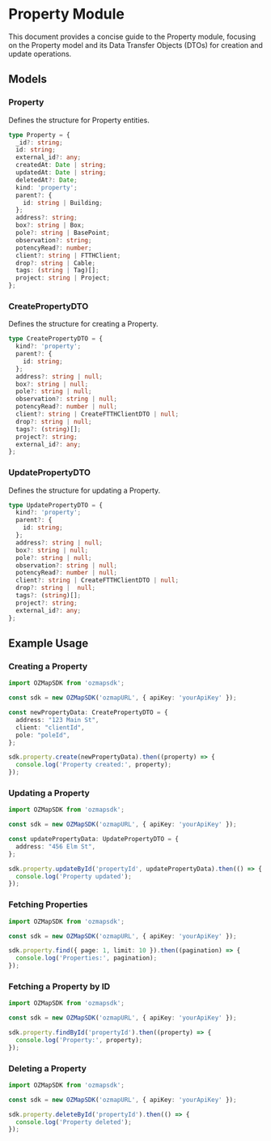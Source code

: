 # Property Module

This document provides a concise guide to the Property module, focusing on the Property model and its Data Transfer Objects (DTOs) for creation and update operations.

## Models

### Property

Defines the structure for Property entities.

```typescript
type Property = {
  _id?: string;
  id: string;
  external_id?: any;
  createdAt: Date | string;
  updatedAt: Date | string;
  deletedAt?: Date;
  kind: 'property';
  parent?: {
    id: string | Building;
  };
  address?: string;
  box?: string | Box;
  pole?: string | BasePoint;
  observation?: string;
  potencyRead?: number;
  client?: string | FTTHClient;
  drop?: string | Cable;
  tags: (string | Tag)[];
  project: string | Project;
};
```

### CreatePropertyDTO

Defines the structure for creating a Property.

```typescript
type CreatePropertyDTO = {
  kind?: 'property';
  parent?: {
    id: string;
  };
  address?: string | null;
  box?: string | null;
  pole?: string | null;
  observation?: string | null;
  potencyRead?: number | null;
  client?: string | CreateFTTHClientDTO | null;
  drop?: string | null;
  tags?: (string)[];
  project?: string;
  external_id?: any;
};
```

### UpdatePropertyDTO

Defines the structure for updating a Property.

```typescript
type UpdatePropertyDTO = {
  kind?: 'property';
  parent?: {
    id: string;
  };
  address?: string | null;
  box?: string | null;
  pole?: string | null;
  observation?: string | null;
  potencyRead?: number | null;
  client?: string | CreateFTTHClientDTO | null;
  drop?: string |  null;
  tags?: (string)[];
  project?: string;
  external_id?: any;
};
```

## Example Usage

### Creating a Property

```typescript
import OZMapSDK from 'ozmapsdk';

const sdk = new OZMapSDK('ozmapURL', { apiKey: 'yourApiKey' });

const newPropertyData: CreatePropertyDTO = {
  address: "123 Main St",
  client: "clientId",
  pole: "poleId",
};

sdk.property.create(newPropertyData).then((property) => {
  console.log('Property created:', property);
});
```

### Updating a Property

```typescript
import OZMapSDK from 'ozmapsdk';

const sdk = new OZMapSDK('ozmapURL', { apiKey: 'yourApiKey' });

const updatePropertyData: UpdatePropertyDTO = {
  address: "456 Elm St",
};

sdk.property.updateById('propertyId', updatePropertyData).then(() => {
  console.log('Property updated');
});
```

### Fetching Properties

```typescript
import OZMapSDK from 'ozmapsdk';

const sdk = new OZMapSDK('ozmapURL', { apiKey: 'yourApiKey' });

sdk.property.find({ page: 1, limit: 10 }).then((pagination) => {
  console.log('Properties:', pagination);
});
```

### Fetching a Property by ID

```typescript
import OZMapSDK from 'ozmapsdk';

const sdk = new OZMapSDK('ozmapURL', { apiKey: 'yourApiKey' });

sdk.property.findById('propertyId').then((property) => {
  console.log('Property:', property);
});
```

### Deleting a Property

```typescript
import OZMapSDK from 'ozmapsdk';

const sdk = new OZMapSDK('ozmapURL', { apiKey: 'yourApiKey' });

sdk.property.deleteById('propertyId').then(() => {
  console.log('Property deleted');
});
```
